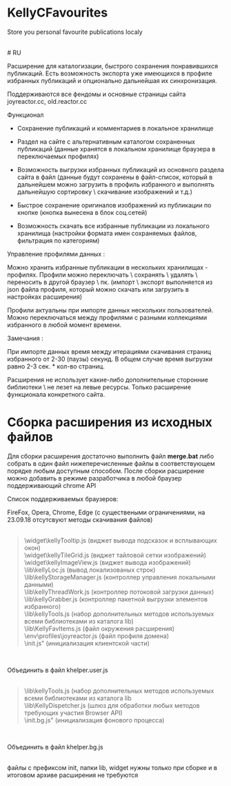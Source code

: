 # KellyCFavourites
Store you personal favourite publications localy

 <br>
# RU <br>

Расширение для каталогизации, быстрого сохранения понравившихся публикаций. Есть возможность экспорта уже имеющихся в профиле избранных публикаций и опционально дальнейшая их синхронизация.

Поддерживаются все фендомы и основные страницы сайта joyreactor.cc, old.reactor.cc

Функционал

- Сохранение публикаций и комментариев в локальное хранилище
- Раздел на сайте с альтернативным каталогом сохраненных публикаций (данные хранятся в локальном хранилище браузера в переключаемых профилях)

- Возможность выгрузки избранных публикаций из основного раздела сайта в файл (данные будут сохранены в файл-список, который в дальнейшем можно загрузить в профиль избранного и выполнять дальнейшую сортировку \ скачивание изображений и т.д.) 
- Быстрое сохранение оригиналов изображений из публикации по кнопке (кнопка вынесена в блок соц.сетей)
- Возможность скачать все избранные публикации из локального хранилища (настройки формата имен сохраняемых файлов, фильтрация по категориям)

Управление профилями данных :

Можно хранить избранные публикации в нескольких хранилищах - профилях. Профили можно переключать \ сохранять \ удалять \ переносить в другой браузер \ пк. (импорт \ экспорт выполняется из json файла профиля, который можно скачать или загрузить в настройках расширения)
 
Профили актуальны при импорте данных нескольких пользователей. Можно переключаться между профилями с разными коллекциями избранного в любой момент времени.

Замечания :

При импорте данных время между итерациями скачивания страниц избранного от 2-30 (паузы) секунд. В общем случае время выгрузки равно 2-3 сек. * кол-во страниц. 

Расширения не использует какие-либо дополнительные сторонние библиотеки \ не лезет на левые ресурсы. Только расширение функционала конкретного сайта.

# Сборка расширения из исходных файлов

Для сборки расширения достаточно выполнить файл <b>merge.bat</b> либо собрать в один файл нижеперечисленные файлы в соответствующем порядке любым доступным способом.
После сборки расширение можно добавить в режиме разработчика в любой браузер поддерживающий chrome API <br>

Список поддерживаемых браузеров: <br>

FireFox, Opera, Chrome, Edge (с существеными ограничениями, на 23.09.18 отсутсвуют методы скачивания файлов)<br>
<br>

>	\widget\kellyTooltip.js (виджет вывода подсказок и всплывающих окон)<br>
>	\widget\kellyTileGrid.js (виджет тайловой сетки изображений)<br>
>	\widget\kellyImageView.js (виджет вывода изображений)<br>
>	\lib\kellyLoc.js (вывод локализованых строк)<br>
>	\lib\kellyStorageManager.js (контроллер управления локальными данными)<br>
>	\lib\kellyThreadWork.js (контроллер потоковой загрузки данных)<br>
>	\lib\kellyGrabber.js (контроллер пакетной выгрузки элементов избранного)<br>
>	\lib\kellyTools.js	(набор дополнительных методов используемых всеми библиотеками из каталога lib)<br>
>	\lib\KellyFavItems.js (файл окружения расширения)<br>
>	\env\profiles\joyreactor.js (файл профиля домена)<br>
>	\init.js" (инициализация клиентской части)<br>
<br>

Объединить в файл khelper.user.js<br><br>

> \lib\kellyTools.js (набор дополнительных методов используемых всеми библиотеками из каталога lib<br>
> \lib\KellyDispetcher.js (шлюз для обработки любых методов требующих участия Browser API)<br>
> \init.bg.js" (инициализация фонового процесса)<br>
<br>

Объединить в файл khelper.bg.js<br><br>

файлы с префиксом init, папки lib, widget нужны только при сборке и в итоговом архиве расширения не требуются
